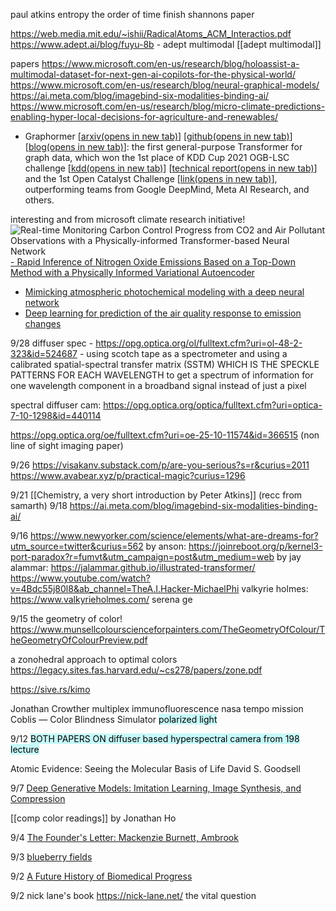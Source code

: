 paul atkins entropy
the order of time 
finish shannons paper

https://web.media.mit.edu/~ishii/RadicalAtoms_ACM_Interactios.pdf 
https://www.adept.ai/blog/fuyu-8b - adept multimodal
[[adept multimodal]]


papers
https://www.microsoft.com/en-us/research/blog/holoassist-a-multimodal-dataset-for-next-gen-ai-copilots-for-the-physical-world/
https://www.microsoft.com/en-us/research/blog/neural-graphical-models/
https://ai.meta.com/blog/imagebind-six-modalities-binding-ai/
https://www.microsoft.com/en-us/research/blog/micro-climate-predictions-enabling-hyper-local-decisions-for-agriculture-and-renewables/


- Graphormer [[arxiv(opens in new tab)](https://arxiv.org/pdf/2106.05234.pdf)] [[github(opens in new tab)](https://github.com/microsoft/Graphormer)] [[blog(opens in new tab)](https://www.microsoft.com/en-us/research/lab/microsoft-research-asia/articles/transformer-stands-out-as-the-best-graph-learner-researchers-from-microsoft-research-asia-wins-the-kdd-cups-2021-graph-prediction-track/)]: the first general-purpose Transformer for graph data, which won the 1st place of KDD Cup 2021 OGB-LSC challenge [[kdd(opens in new tab)](https://ogb.stanford.edu/kddcup2021/results/)] [[technical report(opens in new tab)](https://arxiv.org/abs/2106.08279)] and the 1st Open Catalyst Challenge [[link(opens in new tab)](https://proceedings.mlr.press/v176/das22a/das22a.pdf)], outperforming teams from Google DeepMind, Meta AI Research, and others.

interesting and from microsoft climate research initiative!![Real-time Monitoring Carbon Control Progress from CO2 and Air Pollutant Observations with a Physically-informed Transformer-based Neural Network ](https://www.microsoft.com/en-us/research/collaboration/microsoft-climate-research-initiative/projects/)
[- Rapid Inference of Nitrogen Oxide Emissions Based on a Top-Down Method with a Physically Informed Variational Autoencoder](https://www.microsoft.com/en-us/research/publication/rapid-inference-of-nitrogen-oxide-emissions-based-on-a-top-down-method-with-a-physically-informed-variational-autoencoder/)
- [Mimicking atmospheric photochemical modeling with a deep neural network](https://www.microsoft.com/en-us/research/publication/mimicking-atmospheric-photochemical-modeling-with-a-deep-neural-network/)
- [Deep learning for prediction of the air quality response to emission changes](https://www.microsoft.com/en-us/research/publication/deep-learning-for-prediction-of-the-air-quality-response-to-emission-changes/)


9/28
diffuser spec - https://opg.optica.org/ol/fulltext.cfm?uri=ol-48-2-323&id=524687  - using scotch tape as a spectrometer and using a calibrated spatial-spectral transfer matrix (SSTM) WHICH IS THE SPECKLE PATTERNS FOR EACH WAVELENGTH to get a spectrum of information for one wavelength component in a broadband signal instead of just a pixel

spectral diffuser cam: https://opg.optica.org/optica/fulltext.cfm?uri=optica-7-10-1298&id=440114

https://opg.optica.org/oe/fulltext.cfm?uri=oe-25-10-11574&id=366515 (non line of sight imaging paper)


9/26
https://visakanv.substack.com/p/are-you-serious?s=r&curius=2011
https://www.avabear.xyz/p/practical-magic?curius=1296


9/21 [[Chemistry, a very short introduction by Peter Atkins]]  (recc from samarth)
9/18
https://ai.meta.com/blog/imagebind-six-modalities-binding-ai/

9/16
https://www.newyorker.com/science/elements/what-are-dreams-for?utm_source=twitter&curius=562
by anson: https://joinreboot.org/p/kernel3-port-paradox?r=fumvt&utm_campaign=post&utm_medium=web
by jay alammar: https://jalammar.github.io/illustrated-transformer/
https://www.youtube.com/watch?v=4Bdc55j80l8&ab_channel=TheA.I.Hacker-MichaelPhi
valkyrie holmes: https://www.valkyrieholmes.com/
serena ge

9/15
the geometry of color! https://www.munsellcolourscienceforpainters.com/TheGeometryOfColour/TheGeometryOfColourPreview.pdf

a zonohedral approach to optimal colors https://legacy.sites.fas.harvard.edu/~cs278/papers/zone.pdf


https://sive.rs/kimo

Jonathan Crowther
multiplex immunofluorescence
nasa tempo mission
Coblis —  Color Blindness Simulator
<mark style="background: #ABF7F7A6;">polarized light</mark>



9/12
<mark style="background: #ABF7F7A6;">BOTH PAPERS ON diffuser based hyperspectral camera from 198 lecture</mark>

Atomic Evidence: Seeing the Molecular Basis of Life David S. Goodsell

9/7 [Deep Generative Models: Imitation Learning, Image Synthesis, and Compression](https://www2.eecs.berkeley.edu/Pubs/TechRpts/2020/EECS-2020-67.pdf)

[[comp color readings]] by Jonathan Ho

9/4 [The Founder's Letter: Mackenzie Burnett, Ambrook](https://www.notboring.co/p/the-founders-letter-mackenzie-burnett)

9/3 [blueberry fields](https://ariellelok.com/sidepages/blogs/blueberryfields.html)

9/2 [A Future History of Biomedical Progress](https://markov.bio/biomedical-progress/)

9/2 nick lane's book https://nick-lane.net/ the vital question

